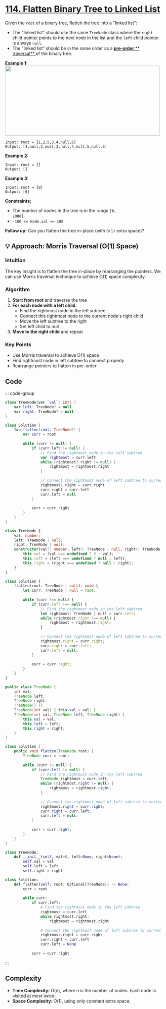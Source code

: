 # [114. Flatten Binary Tree to Linked List](https://leetcode.com/problems/flatten-binary-tree-to-linked-list/description/?envType=study-plan-v2&envId=top-interview-150)<Badge type="warning" text="Medium" />

Given the <code>root</code> of a binary tree, flatten the tree into a "linked list":

- The "linked list" should use the same <code>TreeNode</code> class where the <code>right</code> child pointer points to the next node in the list and the <code>left</code> child pointer is always <code>null</code>.
- The "linked list" should be in the same order as a <a href="https://en.wikipedia.org/wiki/Tree_traversal#Pre-order,_NLR" target="_blank">**pre-order** ** traversal** </a> of the binary tree.

**Example 1:** 
<img alt="" src="https://assets.leetcode.com/uploads/2021/01/14/flaten.jpg" style="width: 500px; height: 226px;">

```
Input: root = [1,2,5,3,4,null,6]
Output: [1,null,2,null,3,null,4,null,5,null,6]
```

**Example 2:** 

```
Input: root = []
Output: []
```

**Example 3:** 

```
Input: root = [0]
Output: [0]
```

**Constraints:** 

- The number of nodes in the tree is in the range <code>[0, 2000]</code>.
- <code>-100 <= Node.val <= 100</code>

**Follow up:**  Can you flatten the tree in-place (with <code>O(1)</code> extra space)?

## 💡 Approach: Morris Traversal (O(1) Space)

### Intuition

The key insight is to flatten the tree in-place by rearranging the pointers. We can use Morris traversal technique to achieve O(1) space complexity.

### Algorithm

1. **Start from root** and traverse the tree
2. **For each node with a left child**:
   - Find the rightmost node in the left subtree
   - Connect this rightmost node to the current node's right child
   - Move the left subtree to the right
   - Set left child to null
3. **Move to the right child** and repeat

### Key Points

- Use Morris traversal to achieve O(1) space
- Find rightmost node in left subtree to connect properly
- Rearrange pointers to flatten in pre-order

## Code

::: code-group

```kotlin [Kotlin]
class TreeNode(var `val`: Int) {
    var left: TreeNode? = null
    var right: TreeNode? = null
}

class Solution {
    fun flatten(root: TreeNode?) {
        var curr = root
        
        while (curr != null) {
            if (curr.left != null) {
                // Find the rightmost node in the left subtree
                var rightmost = curr.left
                while (rightmost?.right != null) {
                    rightmost = rightmost.right
                }
                
                // Connect the rightmost node of left subtree to current's right
                rightmost?.right = curr.right
                curr.right = curr.left
                curr.left = null
            }
            
            curr = curr.right
        }
    }
}
```

```typescript [TypeScript]
class TreeNode {
    val: number;
    left: TreeNode | null;
    right: TreeNode | null;
    constructor(val?: number, left?: TreeNode | null, right?: TreeNode | null) {
        this.val = (val === undefined ? 0 : val);
        this.left = (left === undefined ? null : left);
        this.right = (right === undefined ? null : right);
    }
}

class Solution {
    flatten(root: TreeNode | null): void {
        let curr: TreeNode | null = root;
        
        while (curr !== null) {
            if (curr.left !== null) {
                // Find the rightmost node in the left subtree
                let rightmost: TreeNode | null = curr.left;
                while (rightmost.right !== null) {
                    rightmost = rightmost.right;
                }
                
                // Connect the rightmost node of left subtree to current's right
                rightmost.right = curr.right;
                curr.right = curr.left;
                curr.left = null;
            }
            
            curr = curr.right;
        }
    }
}
```

```java [Java]
public class TreeNode {
    int val;
    TreeNode left;
    TreeNode right;
    TreeNode() {}
    TreeNode(int val) { this.val = val; }
    TreeNode(int val, TreeNode left, TreeNode right) {
        this.val = val;
        this.left = left;
        this.right = right;
    }
}

class Solution {
    public void flatten(TreeNode root) {
        TreeNode curr = root;
        
        while (curr != null) {
            if (curr.left != null) {
                // Find the rightmost node in the left subtree
                TreeNode rightmost = curr.left;
                while (rightmost.right != null) {
                    rightmost = rightmost.right;
                }
                
                // Connect the rightmost node of left subtree to current's right
                rightmost.right = curr.right;
                curr.right = curr.left;
                curr.left = null;
            }
            
            curr = curr.right;
        }
    }
}
```

```python [Python]
class TreeNode:
    def __init__(self, val=0, left=None, right=None):
        self.val = val
        self.left = left
        self.right = right

class Solution:
    def flatten(self, root: Optional[TreeNode]) -> None:
        curr = root
        
        while curr:
            if curr.left:
                # Find the rightmost node in the left subtree
                rightmost = curr.left
                while rightmost.right:
                    rightmost = rightmost.right
                
                # Connect the rightmost node of left subtree to current's right
                rightmost.right = curr.right
                curr.right = curr.left
                curr.left = None
            
            curr = curr.right
```

:::

## Complexity

- **Time Complexity:** O(n), where n is the number of nodes. Each node is visited at most twice.
- **Space Complexity:** O(1), using only constant extra space.